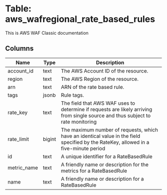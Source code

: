 
# Table: aws_wafregional_rate_based_rules
This is AWS WAF Classic documentation
## Columns
| Name        | Type           | Description  |
| ------------- | ------------- | -----  |
|account_id|text|The AWS Account ID of the resource.|
|region|text|The AWS Region of the resource.|
|arn|text|ARN of the rate based rule.|
|tags|jsonb|Rule tags.|
|rate_key|text|The field that AWS WAF uses to determine if requests are likely arriving from single source and thus subject to rate monitoring|
|rate_limit|bigint|The maximum number of requests, which have an identical value in the field specified by the RateKey, allowed in a five-minute period|
|id|text|A unique identifier for a RateBasedRule|
|metric_name|text|A friendly name or description for the metrics for a RateBasedRule|
|name|text|A friendly name or description for a RateBasedRule|
